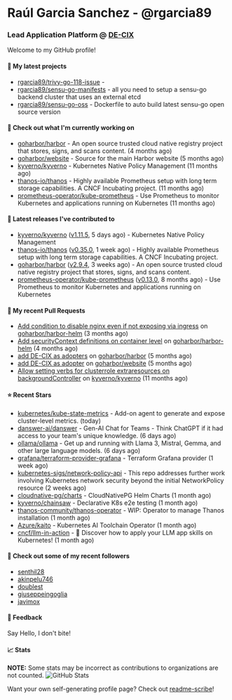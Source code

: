 # Raúl Garcia Sanchez - @rgarcia89
### Lead Application Platform @ [DE-CIX](https://de-cix.net/)

Welcome to my GitHub profile!

#### 🌱 My latest projects

- [rgarcia89/trivy-go-118-issue](https://github.com/rgarcia89/trivy-go-118-issue) - 
- [rgarcia89/sensu-go-manifests](https://github.com/rgarcia89/sensu-go-manifests) - all you need to setup a sensu-go backend cluster that uses an external etcd
- [rgarcia89/sensu-go-oss](https://github.com/rgarcia89/sensu-go-oss) - Dockerfile to auto build latest sensu-go open source version

#### 👷 Check out what I'm currently working on

- [goharbor/harbor](https://github.com/goharbor/harbor) - An open source trusted cloud native registry project that stores, signs, and scans content. (4 months ago)
- [goharbor/website](https://github.com/goharbor/website) - Source for the main Harbor website (5 months ago)
- [kyverno/kyverno](https://github.com/kyverno/kyverno) - Kubernetes Native Policy Management (11 months ago)
- [thanos-io/thanos](https://github.com/thanos-io/thanos) - Highly available Prometheus setup with long term storage capabilities. A CNCF Incubating project. (11 months ago)
- [prometheus-operator/kube-prometheus](https://github.com/prometheus-operator/kube-prometheus) - Use Prometheus to monitor Kubernetes and applications running on Kubernetes (11 months ago)

#### 🔭 Latest releases I've contributed to

- [kyverno/kyverno](https://github.com/kyverno/kyverno) ([v1.11.5](https://github.com/kyverno/kyverno/releases/tag/v1.11.5), 5 days ago) - Kubernetes Native Policy Management
- [thanos-io/thanos](https://github.com/thanos-io/thanos) ([v0.35.0](https://github.com/thanos-io/thanos/releases/tag/v0.35.0), 1 week ago) - Highly available Prometheus setup with long term storage capabilities. A CNCF Incubating project.
- [goharbor/harbor](https://github.com/goharbor/harbor) ([v2.9.4](https://github.com/goharbor/harbor/releases/tag/v2.9.4), 3 weeks ago) - An open source trusted cloud native registry project that stores, signs, and scans content.
- [prometheus-operator/kube-prometheus](https://github.com/prometheus-operator/kube-prometheus) ([v0.13.0](https://github.com/prometheus-operator/kube-prometheus/releases/tag/v0.13.0), 8 months ago) - Use Prometheus to monitor Kubernetes and applications running on Kubernetes

#### 🔨 My recent Pull Requests

- [Add condition to disable nginx even if not exposing via ingress](https://github.com/goharbor/harbor-helm/pull/1687) on [goharbor/harbor-helm](https://github.com/goharbor/harbor-helm) (3 months ago)
- [Add securityContext definitions on container level](https://github.com/goharbor/harbor-helm/pull/1673) on [goharbor/harbor-helm](https://github.com/goharbor/harbor-helm) (4 months ago)
- [add DE-CIX as adopters](https://github.com/goharbor/harbor/pull/19707) on [goharbor/harbor](https://github.com/goharbor/harbor) (5 months ago)
- [add DE-CIX as adopter](https://github.com/goharbor/website/pull/520) on [goharbor/website](https://github.com/goharbor/website) (5 months ago)
- [Allow setting verbs for clusterrole extraresources on backgroundController](https://github.com/kyverno/kyverno/pull/7380) on [kyverno/kyverno](https://github.com/kyverno/kyverno) (11 months ago)

#### ⭐ Recent Stars

- [kubernetes/kube-state-metrics](https://github.com/kubernetes/kube-state-metrics) - Add-on agent to generate and expose cluster-level metrics. (today)
- [danswer-ai/danswer](https://github.com/danswer-ai/danswer) - Gen-AI Chat for Teams - Think ChatGPT if it had access to your team&#39;s unique knowledge. (6 days ago)
- [ollama/ollama](https://github.com/ollama/ollama) - Get up and running with Llama 3, Mistral, Gemma, and other large language models. (6 days ago)
- [grafana/terraform-provider-grafana](https://github.com/grafana/terraform-provider-grafana) - Terraform Grafana provider (1 week ago)
- [kubernetes-sigs/network-policy-api](https://github.com/kubernetes-sigs/network-policy-api) - This repo addresses further work involving Kubernetes network security beyond the initial NetworkPolicy resource (2 weeks ago)
- [cloudnative-pg/charts](https://github.com/cloudnative-pg/charts) - CloudNativePG Helm Charts (1 month ago)
- [kyverno/chainsaw](https://github.com/kyverno/chainsaw) - Declarative K8s e2e testing (1 month ago)
- [thanos-community/thanos-operator](https://github.com/thanos-community/thanos-operator) - WIP: Operator to manage Thanos installation (1 month ago)
- [Azure/kaito](https://github.com/Azure/kaito) - Kubernetes AI Toolchain Operator (1 month ago)
- [cncf/llm-in-action](https://github.com/cncf/llm-in-action) - 🤖 Discover how to apply your LLM app skills on Kubernetes! (1 month ago)

#### 👯 Check out some of my recent followers

- [senthil28](https://github.com/senthil28)
- [akinpelu746](https://github.com/akinpelu746)
- [doublest](https://github.com/doublest)
- [giuseppeingoglia](https://github.com/giuseppeingoglia)
- [javimox](https://github.com/javimox)

#### 💬 Feedback

Say Hello, I don't bite!

#### 📈 Stats

**NOTE:** Some stats may be incorrect as contributions to organizations are not counted.
![GitHub Stats](https://github-readme-stats.vercel.app/api?username=rgarcia89&count_private=false&theme=tokyonight&show_icons=true)


Want your own self-generating profile page? Check out [readme-scribe](https://github.com/muesli/readme-scribe)!
